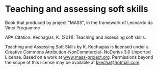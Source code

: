 # Teaching and assessing soft skills
Book that produced by project "MASS", in the framework of Leonardo da Vinci Programme

APA Citation: Kechagias, K. (2011). Teaching and assessing soft skills.

Teaching and Assessing Soft Skills by K. Kechagias is licensed
under a Creative Commons Attribution-NonCommercial-
NoDerivs 3.0 Unported License.
Based on a work at www.mass-project.org.
Permissions beyond the scope of this license may be available
at kkecha@hotmail.com.
